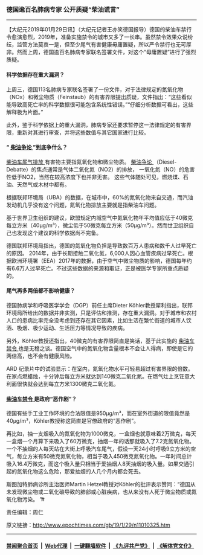 ### 德国逾百名肺病专家 公开质疑“柴油谎言”
------------------------

<p>
 【大纪元2019年01月29日讯】（大纪元记者王亦笑德国报导）德国的柴油车禁行令愈演愈烈，2019年，准备实施禁令的城市又多了一长串。虽然禁令效果众说纷纭，监管方法莫衷一是，但至少尾气有害健康毋庸置疑，所以严令禁行也无可厚非。然而上周，德国逾百名肺病专家联名签署文件，对这个“毋庸置疑”进行了强烈质疑。
</p>
<h4>
 <b>
  科学依据存在重大漏洞？
 </b>
</h4>
<p>
 上周三，德国113名肺病专家联名签署了一份文件，对于法律规定的氮氧化物（NOx）和微尘物质（Feinstaub）的有害界限提出质疑，文件指出：“这些看似能导致高死亡率的科学数据很可能包含系统性错误。”“仔细分析数据可看出，这些解释极为片面。”
</p>
<p>
 此外，鉴于科学依据上的重大漏洞，肺病专家还要求暂停这一法律规定的有害界限，重新对其进行审查，并将这些数值与其它国家进行比较。
</p>
<h4>
 <b>
  “
  <a href="http://www.epochtimes.com/gb/tag/%E6%9F%B4%E6%B2%B9%E4%BA%89%E8%AE%BA.html">
   柴油争论
  </a>
  ”到底争什么？
 </b>
</h4>
<p>
 <a href="http://www.epochtimes.com/gb/tag/%E6%9F%B4%E6%B2%B9%E8%BD%A6%E5%B0%BE%E6%B0%94%E6%8E%92%E6%94%BE.html">
  柴油车尾气排放
 </a>
 有害物主要指氮氧化物和微尘物质。
 <a href="http://www.epochtimes.com/gb/tag/%E6%9F%B4%E6%B2%B9%E4%BA%89%E8%AE%BA.html">
  柴油争论
 </a>
 （Diesel-Debatte）的焦点通常是气体二氧化氮（NO2）的排放， 一氧化氮（NO）的危害性低于NO2，当然在较高浓度下也并非无害。 这些气体随处可见，燃烧煤、石油、天然气或木材中都有。
</p>
<p>
 根据联邦环境局（UBA）的数据，在城市中，60%的氮氧化物来自交通，而汽油发动机几乎没有这个问题，氮氧化物排放主要就是指柴油车问题。
</p>
<p>
 基于世界卫生组织的建议，欧盟规定内城空气中氮氧化物年平均值应低于40微克每立方米（40µg/m³），微尘低于50微克每立方米（50µg/m³）。然而世卫组织自己也发现这个建议的科学依据尚不完备。
</p>
<p>
 德国联邦环境局指出，德国的氮氧化物负担是导致数百万人患病和数千人过早死亡的原因。 2014年，由于长期接触二氧化氮，6,000人因心血管疾病过早死亡。根据欧洲环境署（EEA）2017年的数据，由于空气中微尘物质的影响，德国每年约有6.6万人过早死亡。不过这些数据的来源和取证，正是被医学专家所重点质疑的。
</p>
<h4>
 <b>
  尾气再多两倍都不影响健康？
 </b>
</h4>
<p>
 德国肺病学和呼吸医学学会（DGP）前任主席Dieter Köhler教授犀利指出，联邦环境局所给出的数据并非实测，只是评估和推测，存在重大漏洞。对于城市和农村人口的患病比率完全没考虑到还存在其它因素，比如生活在繁忙街道的城市人饮酒、吸烟、极少运动、生活压力等情况导致的疾病。
</p>
<p>
 另外，Köhler教授还指出，40微克的有害界限简直是笑话，基于此实施的
 <a href="http://www.epochtimes.com/gb/tag/%E6%9F%B4%E6%B2%B9%E8%BD%A6%E7%A6%81%E4%BB%A4.html">
  柴油车禁令
 </a>
 也是无稽之谈。德国空气中的氮氧化物含量根本不会让人得病，即使是它的两倍高，也不会有健康风险。
</p>
<p>
 ARD 纪录片中的试验显示：在室内，氮氧化物水平可轻易超过有害界限的倍数。在家点燃蜡烛，十分钟后每立方米就达到140微克二氧化氮。在燃气灶上烹饪意大利面很快就会达到每立方米1300微克二氧化氮。
</p>
<h4>
 <b>
  <a href="http://www.epochtimes.com/gb/tag/%E6%9F%B4%E6%B2%B9%E8%BD%A6%E7%A6%81%E4%BB%A4.html">
   柴油车禁令
  </a>
  是政府“恶作剧”？
 </b>
</h4>
<p>
 德国有些手工业工作环境的合法限值是950µg/m³，而在室外街道的限值竟然是40µg/m³，Köhler教授称这简直是官僚政府的“恶作剧”。
</p>
<p>
 再比如，抽一支烟吸入的氮氧化物为1000微克，一盒烟也就意味着2万微克，每天一盒烟一个月算下来吸入了60万微克，抽烟一年的话那就吸入了7.2克氮氧化物。一个不抽烟的人每天站在大街上呼吸汽车尾气，假设一天24小时呼吸9立方米的空气，每立方米有50微克氮氧化物，相当于吸入450微克氮氧化物。一年时间总计吸入16.4万微克，而这个吸入量只相当于爱抽烟人8天抽烟的吸入量。如果交通引起的氮氧化物这么危险，那爱抽烟的人几个月内都会死去。
</p>
<p>
 斯图加特肺病诊所主治医师Martin Hetzel教授对Köhler的批评表示赞同：“德国从未发现微尘物或二氧化碳导致的肺部或心脏疾病，也从来没有人死于微尘物质或氮氧化物污染。 ”#
</p>
<p>
 责任编辑：周仁
</p>

原文链接：http://www.epochtimes.com/gb/19/1/29/n11010325.htm


------------------------
#### [禁闻聚合首页](https://github.com/gfw-breaker/banned-news/blob/master/README.md) &nbsp;|&nbsp; [Web代理](https://github.com/gfw-breaker/open-proxy/blob/master/README.md) &nbsp;|&nbsp; [一键翻墙软件](https://github.com/gfw-breaker/nogfw/blob/master/README.md) &nbsp;|&nbsp; [《九评共产党》](https://github.com/gfw-breaker/9ping.md/blob/master/README.md#九评之一评共产党是什么) &nbsp;|&nbsp; [《解体党文化》](https://github.com/gfw-breaker/jtdwh.md/blob/master/README.md#绪论)